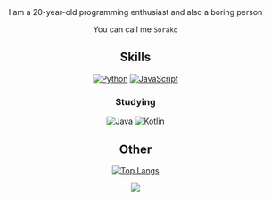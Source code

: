 <div align="center">
I am a 20-year-old programming enthusiast and also a boring person
  
You can call me `Sorako`


## Skills

[![Python](https://img.shields.io/badge/python-3670A0?style=for-the-badge&logo=python&logoColor=ffee54)](#)
[![JavaScript](https://img.shields.io/badge/javascript-323330.svg?style=for-the-badge&logo=javascript&logoColor=%23FD7F1E)](#)

### Studying

[![Java](https://img.shields.io/badge/java-2E4A1F?style=for-the-badge&logo=java&logoColor=ffdd54)](#)
[![Kotlin](https://img.shields.io/badge/Kotlin-368EA0?style=for-the-badge&logo=kotlin&logoColor=%237FDF1E)](#)

## Other

[![Top Langs](https://github-readme-stats.vercel.app/api/top-langs/?username=Empty-57&layout=compact&theme=radical&hide_border=true)](https://github.com/anuraghazra/github-readme-stats)

![](https://github-readme-stats.vercel.app/api?username=Empty-57&show_icons=true&theme=radical&count_private=true&hide_border=true&include_all_commits=true)
</div>



